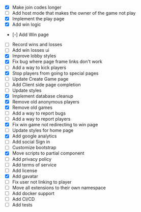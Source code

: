 - [x] Make join codes longer
- [ ] Add host mode that makes the owner of the game not play
- [x] Implement the play page
- [x] Add win logic
- [-] Add Win page
- [ ] Record wins and losses
- [ ] Add win losses ui
- [x] Improve lobby styles
- [x] Fix bug where page frame links don't work
- [ ] Add a way to kick players
- [x] Stop players from going to special pages
- [ ] Update Create Game page
- [ ] Add Client side page completion
- [ ] Update styles
- [x] Implement database cleanup
- [x] Remove old anonymous players
- [x] Remove old games
- [ ] Add a way to report bugs
- [ ] Add a way to report players
- [x] Fix win game not redirecting to win page
- [ ] Update styles for home page
- [x] Add google analytics
- [ ] Add social Sign in
- [ ] Customize bootstrap
- [x] Move scripts to partial component
- [ ] Add privacy policy
- [ ] Add terms of service
- [ ] Add license
- [x] Add gavatar
- [ ] Fix user not linking to player
- [ ] Move all extensions to their own namespace
- [ ] Add docker support
- [ ] Add CI/CD
- [ ] Add tests
